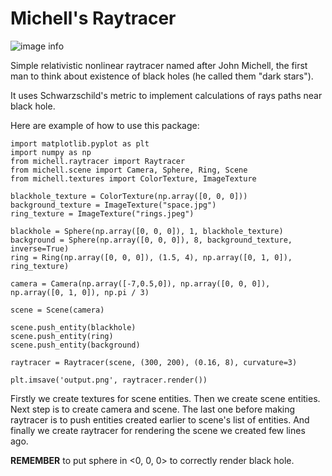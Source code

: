 # Michell's Raytracer

![image info](https://i.imgur.com/2F211aq.png)

Simple relativistic nonlinear raytracer named after John Michell,
the first man to think about existence of black holes (he called
them "dark stars").

It uses Schwarzschild's metric to implement calculations of rays
paths near black hole.

Here are example of how to use this package:

```
import matplotlib.pyplot as plt
import numpy as np
from michell.raytracer import Raytracer
from michell.scene import Camera, Sphere, Ring, Scene
from michell.textures import ColorTexture, ImageTexture

blackhole_texture = ColorTexture(np.array([0, 0, 0]))
background_texture = ImageTexture("space.jpg")
ring_texture = ImageTexture("rings.jpeg")

blackhole = Sphere(np.array([0, 0, 0]), 1, blackhole_texture)
background = Sphere(np.array([0, 0, 0]), 8, background_texture, inverse=True)
ring = Ring(np.array([0, 0, 0]), (1.5, 4), np.array([0, 1, 0]), ring_texture)

camera = Camera(np.array([-7,0.5,0]), np.array([0, 0, 0]), np.array([0, 1, 0]), np.pi / 3)

scene = Scene(camera)

scene.push_entity(blackhole)
scene.push_entity(ring)
scene.push_entity(background)

raytracer = Raytracer(scene, (300, 200), (0.16, 8), curvature=3)

plt.imsave('output.png', raytracer.render())
```

Firstly we create textures for scene entities. Then we create scene entities.
Next step is to create camera and scene. The last one before making raytracer
is to push entities created earlier to scene's list of entities. And finally
we create raytracer for rendering the scene we created few lines ago.

**REMEMBER** to put sphere in <0, 0, 0> to correctly render black hole.
